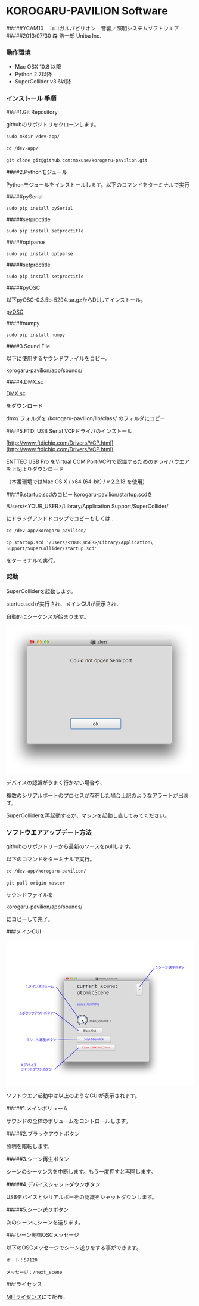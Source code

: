 KOROGARU-PAVILION Software
=================



#####YCAM10　コロガルパビリオン　音響／照明システムソフトウエア
#####2013/07/30 森 浩一郎 Uniba Inc.




### 動作環境

- Mac OSX 10.8 以降
- Python 2.7以降
- SuperCollider v3.6以降




### インストール 手順

####1.Git Repository

githubのリポジトリをクローンします。

```
sudo mkdir /dev-app/

cd /dev-app/

git clone git@github.com:moxuse/korogaru-pavilion.git
```





####2.Pythonモジュール

Pythonモジュールをインストールします。以下のコマンドをターミナルで実行

#####pySerial


```
sudo pip install pySerial
```
#####setproctitle

```
sudo pip install setproctitle
```

#####optparse

```
sudo pip install optparse
```

#####setproctitle

```
sudo pip install setproctitle
```


#####pyOSC

以下pyOSC-0.3.5b-5294.tar.gzからDLしてインストール。

[pyOSC](https://trac.v2.nl/wiki/pyOSC)

#####numpy

```
sudo pip install numpy
```



####3.Sound File



以下に使用するサウンドファイルをコピー。

korogaru-pavilion/app/sounds/


####4.DMX.sc

[DMX.sc](https://github.com/supercollider-quarks/dmx)

をダウンロード

dmx/ フォルダを /korogaru-pavilion/lib/class/ のフォルダにコピー


####5.FTDI USB Serial VCPドライバのインストール


[http://www.ftdichip.com/Drivers/VCP.html](http://www.ftdichip.com/Drivers/VCP.html)

ENTTEC USB Pro をVirtual COM Port(VCP)で認識するためのドライバウエアを上記よりダウンロード


（本番環境ではMac OS X / x64 (64-bit) / v 2.2.18 を使用）


####6.startup.scdのコピー
korogaru-pavilion/startup.scdを

/Users/<YOUR_USER>/Library/Application Support/SuperCollider/

にドラッグアンドドロップでコピーもしくは..


```
cd /dev-app/korogaru-pavilion/

cp startup.scd '/Users/<YOUR_USER>/Library/Application\ Support/SuperCollider/startup.scd' 

```

をターミナルで実行。




### 起動
SuperColliderを起動します。

startup.scdが実行され、メインGUIが表示され、

自動的にシーケンスが始まります。

![console alert](./help-images/console_cap1.png)

デバイスの認識がうまく行かない場合や、

複数のシリアルポートのプロセスが存在した場合上記のようなアラートが出ます。

SuperColliderを再起動するか、マシンを起動し直してみてください。

### ソフトウエアアップデート方法
githubのリポジトリーから最新のソースをpullします。

以下のコマンドをターミナルで実行。

```
cd /dev-app/korogaru-pavilion/

git pull origin master
```

サウンドファイルを

korogaru-pavilion/app/sounds/

にコピーして完了。

###メインGUI

![console main gui](./help-images/console_cap0.png)

ソフトウエア起動中は以上のようなGUIが表示されます。


#####1.メインボリューム

サウンドの全体のボリュームをコントロールします。


#####2.ブラックアウトボタン

照明を暗転します。

#####3.シーン再生ボタン

シーンのシーケンスを中断します。もう一度押すと再開します。


#####4.デバイスシャットダウンボタン


USBデバイスとシリアルポーをの認識をシャットダウンします。


#####5.シーン送りボタン

次のシーンにシーンを送ります。


###シーン制御OSCメッセージ

以下のOSCメッセージでシーン送りをする事ができます。

```
ポート：57120

メッセージ：/next_scene

```


###ライセンス

[MITライセンス](http://opensource.org/licenses/mit-license.php)にて配布。


